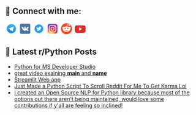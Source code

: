 ## 🔎 Connect with me:
[<img src="https://github.com/bullbesh/bullbesh/blob/main/images/Telegram.png" width="32" height="32" />](https://t.me/bullbesh)
[<img src="https://github.com/bullbesh/bullbesh/blob/main/images/VK.png" width="32" height="32" />](https://vk.com/bullbesh)
[<img src="https://github.com/bullbesh/bullbesh/blob/main/images/Twitter.png" width="32" height="32" />](https://twitter.com/bullbesh1)
[<img src="https://github.com/bullbesh/bullbesh/blob/main/images/Instagram.png" width="32" height="32" />](https://www.instagram.com/bullbesh)
[<img src="https://github.com/bullbesh/bullbesh/blob/main/images/Reddit.png" width="32" height="32" />](https://www.reddit.com/user/bullbesh)
[<img src="https://github.com/bullbesh/bullbesh/blob/main/images/YouTube.png" width="32" height="32" />](https://www.youtube.com/channel/UCtfjRs6uzgq5mfm8S06WTcg)

## 📕 Latest r/Python Posts
<!-- BLOG-POST-LIST:START -->
- [Python for MS Developer Studio](https://www.reddit.com/r/Python/comments/x10tg4/python_for_ms_developer_studio/)
- [great video exaining __main__ and __name__](https://www.reddit.com/r/Python/comments/x0z51k/great_video_exaining_main_and_name/)
- [Streamlit Web app](https://www.reddit.com/r/Python/comments/x0z0aq/streamlit_web_app/)
- [Just Made a Python Script To Scroll Reddit For Me To Get Karma Lol](https://www.reddit.com/r/Python/comments/x0xo2v/just_made_a_python_script_to_scroll_reddit_for_me/)
- [I created an Open Source NLP for Python library because most of the options out there aren&#39;t being maintained, would love some contributions if y&#39;all are feeling so inclined!](https://www.reddit.com/r/Python/comments/x0x43n/i_created_an_open_source_nlp_for_python_library/)
<!-- BLOG-POST-LIST:END -->
